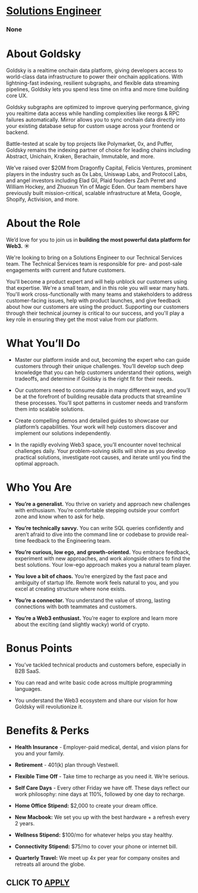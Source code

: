 # [Solutions Engineer](https://www.remotewlb.com/apply/solutions-engineer-140125)  
### None  
####  

# **About Goldsky**

Goldsky is a realtime onchain data platform, giving developers access to world-class data infrastructure to power their onchain applications. With lightning-fast indexing, resilient subgraphs, and flexible data streaming pipelines, Goldsky lets you spend less time on infra and more time building core UX.

Goldsky subgraphs are optimized to improve querying performance, giving you realtime data access while handling complexities like reorgs & RPC failures automatically. Mirror allows you to sync onchain data directly into your existing database setup for custom usage across your frontend or backend.

Battle-tested at scale by top projects like Polymarket, 0x, and Puffer, Goldsky remains the indexing partner of choice for leading chains including Abstract, Unichain, Kraken, Berachain, Immutable, and more.

We’ve raised over $20M from Dragonfly Capital, Felicis Ventures, prominent players in the industry such as 0x Labs, Uniswap Labs, and Protocol Labs, and angel investors including Elad Gil, Plaid founders Zach Perret and William Hockey, and Zhuoxun Yin of Magic Eden. Our team members have previously built mission-critical, scalable infrastructure at Meta, Google, Shopify, Activision, and more.

#  **About the Role**

We’d love for you to join us in **building the most powerful data platform for Web3.** ☀️

We're looking to bring on a Solutions Engineer to our Technical Services team. The Technical Services team is responsible for pre- and post-sale engagements with current and future customers.

You'll become a product expert and will help unblock our customers using that expertise. We're a small team, and in this role you will wear many hats. You'll work cross-functionally with many teams and stakeholders to address customer-facing issues, help with product launches, and give feedback about how our customers are using the product. Supporting our customers through their technical journey is critical to our success, and you'll play a key role in ensuring they get the most value from our platform.

#  **What You’ll Do**

  * Master our platform inside and out, becoming the expert who can guide customers through their unique challenges. You’ll develop such deep knowledge that you can help customers understand their options, weigh tradeoffs, and determine if Goldsky is the right fit for their needs.

  * Our customers need to consume data in many different ways, and you’ll be at the forefront of building reusable data products that streamline these processes. You’ll spot patterns in customer needs and transform them into scalable solutions.

  * Create compelling demos and detailed guides to showcase our platform’s capabilities. Your work will help customers discover and implement our solutions independently.

  * In the rapidly evolving Web3 space, you’ll encounter novel technical challenges daily. Your problem-solving skills will shine as you develop practical solutions, investigate root causes, and iterate until you find the optimal approach.

#  **Who You Are**

  *  **You’re a generalist.** You thrive on variety and approach new challenges with enthusiasm. You’re comfortable stepping outside your comfort zone and know when to ask for help.

  *  **You’re technically savvy.** You can write SQL queries confidently and aren’t afraid to dive into the command line or codebase to provide real-time feedback to the Engineering team.

  *  **You’re curious, low ego, and growth-oriented.** You embrace feedback, experiment with new approaches, and work alongside others to find the best solutions. Your low-ego approach makes you a natural team player.

  *  **You love a bit of chaos.** You’re energized by the fast pace and ambiguity of startup life. Remote work feels natural to you, and you excel at creating structure where none exists.

  *  **You’re a connector.** You understand the value of strong, lasting connections with both teammates and customers.

  *  **You’re a Web3 enthusiast.** You’re eager to explore and learn more about the exciting (and slightly wacky) world of crypto.

#  **Bonus Points**

  * You’ve tackled technical products and customers before, especially in B2B SaaS.

  * You can read and write basic code across multiple programming languages.

  * You understand the Web3 ecosystem and share our vision for how Goldsky will revolutionize it.

#  **Benefits & Perks**

  *  **Health Insurance** \- Employer-paid medical, dental, and vision plans for you and your family.

  *  **Retirement** \- 401(k) plan through Vestwell.

  *  **Flexible Time Off** \- Take time to recharge as you need it. We’re serious.

  *  **Self Care Days** \- Every other Friday we have off. These days reflect our work philosophy: nine days at 110%, followed by one day to recharge.

  *  **Home Office Stipend:** $2,000 to create your dream office.

  *  **New Macbook:** We set you up with the best hardware + a refresh every 2 years.

  *  **Wellness Stipend:** $100/mo for whatever helps you stay healthy.

  *  **Connectivity Stipend:** $75/mo to cover your phone or internet bill.

  *  **Quarterly Travel:** We meet up 4x per year for company onsites and retreats all around the globe.

  
## CLICK TO [APPLY](https://www.remotewlb.com/apply/solutions-engineer-140125)

